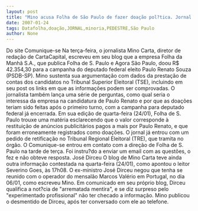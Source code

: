 ```yaml
---
layout: post
title: "Mino acusa Folha de São Paulo de fazer doação pol?tica. Jornal desmente e pede retificação ao TRE"
date: 2007-01-24
tags: Datafolha,doação,JORNAL,minoria,PEDESTRE,São Paulo
author: None
---
```

Do site Comunique-se
Na terça-feira, o jornalista Mino Carta, diretor de redação de CartaCapital, escreveu em seu blog que a empresa Folha da Manhã S.A., que publica Folha de S. Paulo e Agora São Paulo, doou R$ 42.354,30 para a campanha do deputado federal eleito Paulo Renato Souza (PSDB-SP).
Mino sustenta sua argumentação com dados da prestação de contas dos candidatos no Tribunal Superior Eleitoral (TSE), incluindo em seu post os links em que as informações podem ser comprovadas. O jornalista também lança uma série de perguntas, como qual seria o interessa da empresa na candidatura de Paulo Renato e por que as doações teriam sido feitas após o primeiro turno, com a campanha para deputado federal já encerrada.
Em sua edição de quarta-feira (24/01), Folha de S. Paulo trouxe uma matéria esclarecendo que o valor corresponde à restituição de anúncios publicitários pagos a mais por Paulo Renato, e que foram erroneamente registrados como doações. 
O jornal já entrou com um pedido de retificação no Tribunal Regional Eleitoral (TRE), que tramita no órgão.
O Comunique-se entrou em contato com a direção de Folha de S. Paulo na tarde de terça. Foi instru?do a enviar um email com as questões, o fez e não obteve resposta.
José Dirceu
O blog de Mino Carta teve ainda outra informação contestada na quarta-feira (24/01), como apontou o leitor Severino Goes, às 17h08. 
O ex-ministro José Dirceu negou que tenha se reunido com o operador do mensalão Marcos Valério em Portugal, no dia 06/01, como escreveu Mino. Em comunicado em seu próprio blog, Dirceu qualifica a not?cia de \"arrematada mentira\", e se diz surpreso pelo \"experimentado profissional\" não ter checado a informação.
Mino publicou o desmentido de Dirceu, após ter conversado com ele ao telefone. 